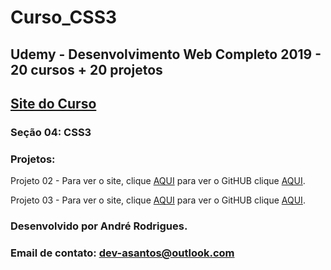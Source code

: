 # Curso_CSS3
## Udemy - Desenvolvimento Web Completo 2019 - 20 cursos + 20 projetos 
## [Site do Curso](https://www.udemy.com/course/web-completo/)

### Seção 04: CSS3
### Projetos:

Projeto 02 - Para ver o site, clique [AQUI](https://munrramt.github.io/CSS3/Projeto_02/index.html) para ver o GitHUB clique [AQUI](https://github.com/MunrraMT/CSS3/tree/master/Projeto_02).

Projeto 03 - Para ver o site, clique [AQUI](https://munrramt.github.io/CSS3/Projeto_03/index.html) para ver o GitHUB clique [AQUI](https://github.com/MunrraMT/CSS3/tree/master/Projeto_03).



### Desenvolvido por André Rodrigues.
### Email de contato: dev-asantos@outlook.com
